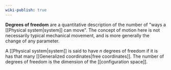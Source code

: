 ```yaml
---
wiki-publish: true
---
```

**Degrees of freedom** are a quantitative description of the number of "ways a [[Physical system|system]] can move". The concept of motion here is not necessarily typical mechanical movement, and is more generally the change of any parameter.

A [[Physical system|system]] is said to have $n$ degrees of freedom if it is has that many [[Generalized coordinates|free coordinates]]. The number of degrees of freedom is the dimension of the [[configuration space]].